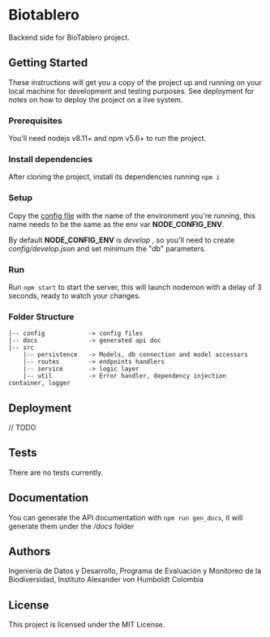 # Biotablero
Backend side for BioTablero project.

## Getting Started
These instructions will get you a copy of the project up and running on your local machine for development and testing purposes. See deployment for notes on how to deploy the project on a live system.

### Prerequisites
You'll need nodejs v8.11+ and npm v5.6+ to run the project.

### Install dependencies
After cloning the project, install its dependencies running `npm i`

### Setup
Copy the [config file](config/default.json) with the name of the environment you're running, this name needs to be the same as the env var **NODE_CONFIG_ENV**.

By default **NODE_CONFIG_ENV** is *develop* , so you'll need to create *config/develop.json* and set minimum the "db" parameters.

### Run
Run `npm start` to start the server, this will launch nodemon with a delay of 3 seconds, ready to watch your changes.

### Folder Structure

```
|-- config            -> config files
|-- docs              -> generated api doc
|-- src
    |-- persistence   -> Models, db connection and model accessors
    |-- routes        -> endpoints handlers
    |-- service       -> logic layer
    |-- util          -> Error handler, dependency injection container, logger
```


## Deployment
// TODO

## Tests
There are no tests currently.

## Documentation
You can generate the API documentation with `npm run gen_docs`, it will generate them under the */docs* folder

## Authors
Ingeniería de Datos y Desarrollo, Programa de Evaluación y Monitoreo de la Biodiversidad, Instituto Alexander von Humboldt Colombia

## License
This project is licensed under the MIT License.
